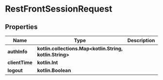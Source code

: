 
# RestFrontSessionRequest

## Properties
| Name | Type | Description | Notes |
| ------------ | ------------- | ------------- | ------------- |
| **authInfo** | **kotlin.collections.Map&lt;kotlin.String, kotlin.String&gt;** |  |  [optional] |
| **clientTime** | **kotlin.Int** |  |  [optional] |
| **logout** | **kotlin.Boolean** |  |  [optional] |
